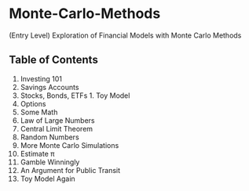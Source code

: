 # Monte-Carlo-Methods
(Entry Level) Exploration of Financial Models with Monte Carlo Methods

## Table of Contents
1. Investing 101
  1. Savings Accounts
  2. Stocks, Bonds, ETFs
    1. Toy Model
  3. Options
2. Some Math
  2. Law of Large Numbers
  2. Central Limit Theorem
  2. Random Numbers
3. More Monte Carlo Simulations
  1. Estimate  π 
  1. Gamble Winningly
  2. An Argument for Public Transit
  2. Toy Model Again
